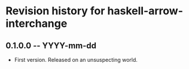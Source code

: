 # Revision history for haskell-arrow-interchange

## 0.1.0.0 -- YYYY-mm-dd

* First version. Released on an unsuspecting world.
